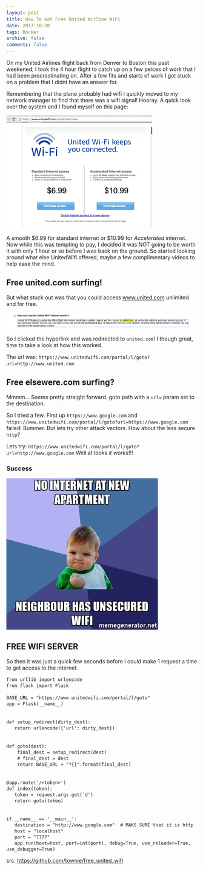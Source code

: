 ```yaml
---
layout: post
title: How To Get Free United Airline WiFi
date: 2017-10-20
tags: Docker
archive: false
comments: false
---
```


On my United Airlines flight back from Denver to Boston this past weekened, I took the 4 hour flight to catch up on a few peices of work that I had been procrastinating on. After a few fits and starts of work I got stuck on a problem that I didnt have an answer for.

Remembering that the plane probably had wifi I quickly moved to my network manager to find that there was a wifi signal! Hooray.
A quick look over the system and I found myself on this page:

<img src="/assets/images/unitedwifi.png" class="fit">


A smooth $6.99 for standard internet or $10.99 for _Accelerated_ internet. Now while this was tempting to pay, I decided it was NOT going to be worth it with only 1 hour or so before I was back on the ground. So started looking around what else UnitedWifi offered, maybe a few complimentary videos to help ease the mind.

## Free united.com surfing!

But what stuck out was that you could access www.united.com unlimited and for free.

<img src="/assets/images/unitedexploited.png" class="fit">

So I clicked the hyperlink and was redirected to `united.com`! I though great, time to take a look at how this worked.

The url was: `https://www.unitedwifi.com/portal/l/goto?url=http://www.united.com`


## Free elsewere.com surfing?

Mmmm... Seems pretty straight forward. goto path with a `url=` param set to the destination.

So I tried a few. First up `https://www.google.com` and `https://www.unitedwifi.com/portal/l/goto?url=https://www.google.com` failed! Bummer. But lets try other attack vectors. How about the less secure `http`?


Lets try:
`https://www.unitedwifi.com/portal/l/goto?url=http://www.google.com`
Well at looks *it works*!!!

### Success

<img src="/assets/images/wifisucceskid.jpg" class="fit">


## FREE WIFI SERVER

So then it was just a quick few seconds before I could make 1 request a time to get access to the internet.

```
from urllib import urlencode
from flask import Flask

BASE_URL = "https://www.unitedwifi.com/portal/l/goto"
app = Flask(__name__)


def setup_redirect(dirty_dest):
   return urlencode({'url': dirty_dest})


def goto(dest):
    final_dest = setup_redirect(dest)
    # final_dest = dest
    return BASE_URL + "?{}".format(final_dest)


@app.route('/<token>')
def index(token):
   token = request.args.get('d')
   return goto(token)


if __name__ == '__main__':
   destination = "http://www.google.com"  # MAKS SURE that it is http
   host = "localhost"
   port = "7777"
   app.run(host=host, port=int(port), debug=True, use_reloader=True, use_debugger=True)
```

src: https://github.com/townie/free_united_wifi
